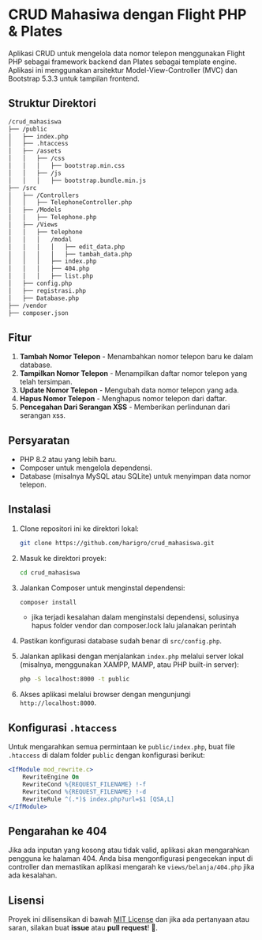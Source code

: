 # CRUD Mahasiwa dengan Flight PHP & Plates

Aplikasi CRUD untuk mengelola data nomor telepon menggunakan Flight PHP sebagai framework backend dan Plates sebagai template engine. Aplikasi ini menggunakan arsitektur Model-View-Controller (MVC) dan Bootstrap 5.3.3 untuk tampilan frontend.

## Struktur Direktori

```markdown
/crud_mahasiswa
├── /public
│   ├── index.php
│   ├── .htaccess
│   ├── /assets
│   │   ├── /css
│   │   │   ├── bootstrap.min.css
│   │   ├── /js
│   │   │   ├── bootstrap.bundle.min.js
├── /src
│   ├── /Controllers
│   │   ├── TelephoneController.php
│   ├── /Models
│   │   ├── Telephone.php
│   ├── /Views
│   │   ├── telephone
│   │   │   /modal
│   │   │   │   ├── edit_data.php
│   │   │   │   ├── tambah_data.php
│   │   │   ├── index.php
│   │   │   ├── 404.php
│   │   │   ├── list.php
│   ├── config.php
│   ├── registrasi.php
│   ├── Database.php
├── /vendor
├── composer.json
```

## Fitur

1. **Tambah Nomor Telepon** - Menambahkan nomor telepon baru ke dalam database.
2. **Tampilkan Nomor Telepon** - Menampilkan daftar nomor telepon yang telah tersimpan.
3. **Update Nomor Telepon** - Mengubah data nomor telepon yang ada.
4. **Hapus Nomor Telepon** - Menghapus nomor telepon dari daftar.
5. **Pencegahan Dari Serangan XSS** - Memberikan perlindunan dari serangan xss.

## Persyaratan

- PHP 8.2 atau yang lebih baru.
- Composer untuk mengelola dependensi.
- Database (misalnya MySQL atau SQLite) untuk menyimpan data nomor telepon.

## Instalasi

1. Clone repositori ini ke direktori lokal:
   
   ```bash
   git clone https://github.com/harigro/crud_mahasiswa.git
   ```

2. Masuk ke direktori proyek:
   
   ```bash
   cd crud_mahasiswa
   ```

3. Jalankan Composer untuk menginstal dependensi:
   
   ```bash
   composer install
   ```
   * jika terjadi kesalahan dalam menginstalsi dependensi, solusinya hapus folder vendor dan composer.lock lalu jalanakan perintah

4. Pastikan konfigurasi database sudah benar di `src/config.php`.

5. Jalankan aplikasi dengan menjalankan `index.php` melalui server lokal (misalnya, menggunakan XAMPP, MAMP, atau PHP built-in server):
   
   ```bash
   php -S localhost:8000 -t public
   ```

6. Akses aplikasi melalui browser dengan mengunjungi `http://localhost:8000`.

## Konfigurasi `.htaccess`

Untuk mengarahkan semua permintaan ke `public/index.php`, buat file `.htaccess` di dalam folder `public` dengan konfigurasi berikut:

```apache
<IfModule mod_rewrite.c>
    RewriteEngine On
    RewriteCond %{REQUEST_FILENAME} !-f
    RewriteCond %{REQUEST_FILENAME} !-d
    RewriteRule ^(.*)$ index.php?url=$1 [QSA,L]
</IfModule>

```

## Pengarahan ke 404

Jika ada inputan yang kosong atau tidak valid, aplikasi akan mengarahkan pengguna ke halaman 404. Anda bisa mengonfigurasi pengecekan input di controller dan memastikan aplikasi mengarah ke `views/belanja/404.php` jika ada kesalahan.

## Lisensi

Proyek ini dilisensikan di bawah [MIT License](LICENSE) dan jika ada pertanyaan atau saran, silakan buat **issue** atau **pull request**! 🚀.